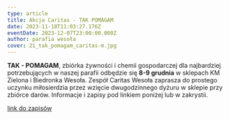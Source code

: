 ```yaml
---
type: article
title: Akcja Caritas - TAK POMAGAM
date: 2023-11-18T11:03:27.176Z
eventDate: 2023-12-07T23:00:00.000Z
author: parafia wesoła
cover: 21_tak_pomagam_caritas-m.jpg
---
```

**TAK - POMAGAM**, zbiórka żywności i chemii gospodarczej dla najbardziej potrzebujących w naszej parafii odbędzie się **8-9 grudnia** w sklepach KM Zielona i Biedronka Wesoła.
Zespół Caritas Wesoła zaprasza do prostego uczynku miłosierdzia przez wzięcie dwugodzinnego dyżuru w sklepie przy zbiórce darów.
Informacje i zapisy pod linkiem poniżej lub w zakrystii.

[link do zapisów](https://docs.google.com/spreadsheets/d/1RSpQCfjW1IYQPEgxafVDc_ZMkK5856uv/edit?usp=sharing&ouid=115763822647869875000&rtpof=true&sd=true)